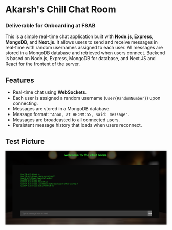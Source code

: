 # Akarsh's Chill Chat Room
### Deliverable for Onboarding at FSAB

This is a simple real-time chat application built with **Node.js**, **Express**, **MongoDB**, and **Next.js**. It allows users to send and receive messages in real-time with random usernames assigned to each user. All messages are stored in a MongoDB database and retrieved when users connect. Backend is based on Node.js, Express, MongoDB for database, and Next.JS and React for
the frontent of the server.

## Features

- Real-time chat using **WebSockets**.
- Each user is assigned a random username (`User{RandomNumber}`) upon connecting.
- Messages are stored in a MongoDB database.
- Message format: `"Anon, at HH:MM:SS, said: message"`.
- Messages are broadcasted to all connected users.
- Persistent message history that loads when users reconnect.

## Test Picture
![image](./chat-app/app/images/test.png)